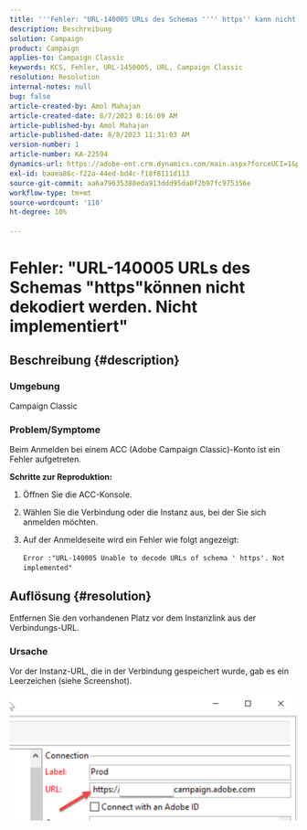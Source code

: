 ```yaml
---
title: '''Fehler: "URL-140005 URLs des Schemas '''' https'' kann nicht dekodiert werden." Nicht implementiert""'
description: Beschreibung
solution: Campaign
product: Campaign
applies-to: Campaign Classic
keywords: KCS, Fehler, URL-1450005, URL, Campaign Classic
resolution: Resolution
internal-notes: null
bug: false
article-created-by: Amol Mahajan
article-created-date: 8/7/2023 8:16:09 AM
article-published-by: Amol Mahajan
article-published-date: 8/8/2023 11:31:03 AM
version-number: 1
article-number: KA-22594
dynamics-url: https://adobe-ent.crm.dynamics.com/main.aspx?forceUCI=1&pagetype=entityrecord&etn=knowledgearticle&id=8df6b4a6-fa34-ee11-bdf4-6045bd006c82
exl-id: baaea86c-f22a-44ed-bd4c-f18f8111d113
source-git-commit: aa6a79635380eda913ddd95da0f2b97fc975356e
workflow-type: tm+mt
source-wordcount: '110'
ht-degree: 10%

---
```


# Fehler: &quot;URL-140005 URLs des Schemas &quot;https&quot;können nicht dekodiert werden. Nicht implementiert&quot;

## Beschreibung {#description}


### <b>Umgebung</b>

Campaign Classic



### <b>Problem/Symptome</b>

Beim Anmelden bei einem ACC (Adobe Campaign Classic)-Konto ist ein Fehler aufgetreten.



<b>Schritte zur Reproduktion:</b>

1. Öffnen Sie die ACC-Konsole.


2. Wählen Sie die Verbindung oder die Instanz aus, bei der Sie sich anmelden möchten.


3. Auf der Anmeldeseite wird ein Fehler wie folgt angezeigt:

   `Error :"URL-140005 Unable to decode URLs of schema ' https'. Not implemented"`



## Auflösung {#resolution}


Entfernen Sie den vorhandenen Platz vor dem Instanzlink aus der Verbindungs-URL.

### <b>Ursache</b>

Vor der Instanz-URL, die in der Verbindung gespeichert wurde, gab es ein Leerzeichen (siehe Screenshot).

![](assets/9ee7e7a5-fc34-ee11-bdf4-6045bd006c82.png)
